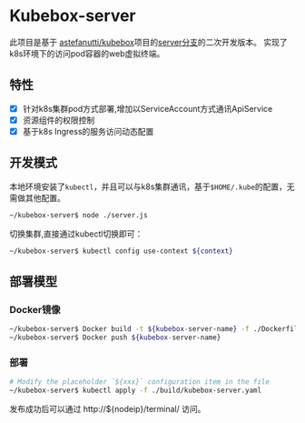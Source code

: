 # Kubebox-server
 此项目是基于 [astefanutti/kubebox](https://github.com/astefanutti/kubebox)项目的[server分支](https://github.com/astefanutti/kubebox/tree/server)的二次开发版本。
 实现了k8s环境下的访问pod容器的web虚拟终端。
 
## 特性

* [x] 针对k8s集群pod方式部署,增加以ServiceAccount方式通讯ApiService
* [x] 资源组件的权限控制
* [x] 基于k8s Ingress的服务访问动态配置

## 开发模式

本地环境安装了`kubectl`，并且可以与k8s集群通讯，基于`$HOME/.kube`的配置，无需做其他配置。
```bash
~/kubebox-server$ node ./server.js
```
切换集群,直接通过kubectl切换即可：
```bash
~/kubebox-server$ kubectl config use-context ${context}
```
## 部署模型
### Docker镜像
```bash
~/kubebox-server$ Docker build -t ${kubebox-server-name} -f ./Dockerfile .
~/kubebox-server$ Docker push ${kubebox-server-name}
```

### 部署
```bash
# Modify the placeholder `${xxx}` configuration item in the file
~/kubebox-server$ kubectl apply -f ./build/kubebox-server.yaml
```
发布成功后可以通过 http://${nodeip}/terminal/ 访问。